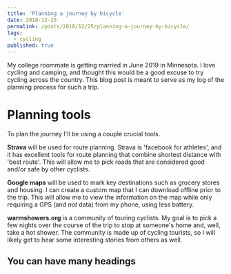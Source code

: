```yaml
---
title: 'Planning a journey by bicycle'
date: 2018-12-25
permalink: /posts/2018/12/25/planning-a-journey-by-bicycle/
tags:
  - cycling
published: true
---
```


My college roommate is getting married in June 2019 in Minnesota.
I love cycling and camping, and thought this would be a good excuse to try cycling across the country.
This blog post is meant to serve as my log of the planning process for such a trip.

Planning tools
======

To plan the journey I'll be using a couple crucial tools.

**Strava** will be used for route planning.
Strava is 'facebook for athletes', and it has excellent tools for route planning that combine shortest distance with 'best route'.
This will allow me to pick roads that are considered good and/or safe by other cyclists.

**Google maps** will be used to mark key destinations such as grocery stores and housing.
I can create a custom map that I can download offline prior to the trip.
This will allow me to view the information on the map while only requiring a GPS (and _not_ data) from my phone, using less battery.

**warmshowers.org** is a community of touring cyclists.
My goal is to pick a few nights over the course of the trip to stop at someone's home and, well, take a hot shower.
The community is made up of cycling tourists, so I will likely get to hear some interesting stories from others as well.

You can have many headings
------
